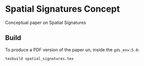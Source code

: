 # Spatial Signatures Concept

Conceptual paper on Spatial Signatures

## Build

To produce a PDF version of the paper un, inside the `gds_env:5.0`:

```
texbuild spatial_signatures.tex
```

